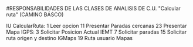 #RESPONSABILIDADES DE LAS CLASES DE ANALISIS DE C.U. "Calcular ruta" (CAMINO BÁSCO)

IU CalcularRuta:
  1 Leer opcion
  11 Presentar Paradas cercanas
  23 Presentar Mapa
 IGPS:
  3 Solicitar Posicion Actual
 IEMT
  7 Solicitar paradas
  15 Solicitar ruta origen y destino
 IGMaps
  19 Ruta usuario Mapas
